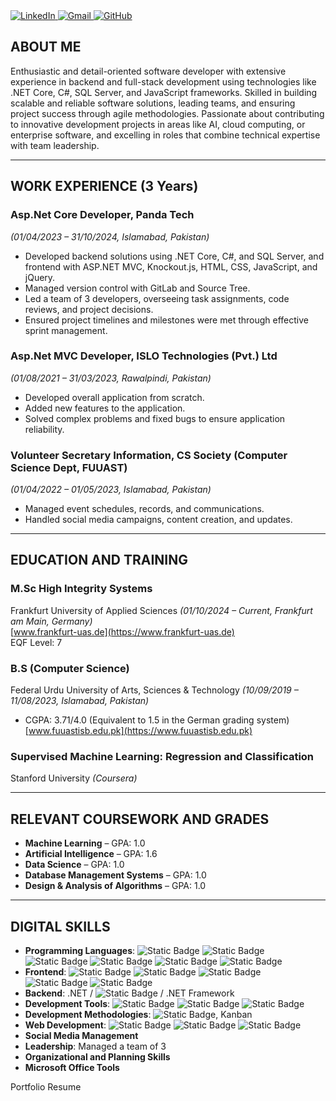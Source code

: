 
 <div>
    <a href="https://www.linkedin.com/in/mohsin-ayoub/" target="_blank">
      <img src="https://img.shields.io/badge/LinkedIn-0077B5?style=for-the-badge&logo=linkedin&logoColor=white" alt="LinkedIn">
    </a>
    <a href="mailto:rajputvishal33876@gmail.com" target="_blank">
      <img src="https://img.shields.io/badge/Gmail-D14836?style=for-the-badge&logo=gmail&logoColor=white" alt="Gmail">
    </a>
    <a href="https://github.com/mohsinayoub" target="_blank">
      <img src="https://img.shields.io/badge/GitHub-181717?style=for-the-badge&logo=github&logoColor=white" alt="GitHub">
    </a>
  </div>
  
## ABOUT ME
Enthusiastic and detail-oriented software developer with extensive experience in backend and full-stack development using technologies like .NET Core, C#, SQL Server, and JavaScript frameworks. Skilled in building scalable and reliable software solutions, leading teams, and ensuring project success through agile methodologies. Passionate about contributing to innovative development projects in areas like AI, cloud computing, or enterprise software, and excelling in roles that combine technical expertise with team leadership.

---

## WORK EXPERIENCE (3 Years)

### Asp.Net Core Developer, Panda Tech  
*(01/04/2023 – 31/10/2024, Islamabad, Pakistan)*  
- Developed backend solutions using .NET Core, C#, and SQL Server, and frontend with ASP.NET MVC, Knockout.js, HTML, CSS, JavaScript, and jQuery.  
- Managed version control with GitLab and Source Tree.  
- Led a team of 3 developers, overseeing task assignments, code reviews, and project decisions.  
- Ensured project timelines and milestones were met through effective sprint management.  

### Asp.Net MVC Developer, ISLO Technologies (Pvt.) Ltd  
*(01/08/2021 – 31/03/2023, Rawalpindi, Pakistan)*  
- Developed overall application from scratch.  
- Added new features to the application.  
- Solved complex problems and fixed bugs to ensure application reliability.  

### Volunteer Secretary Information, CS Society (Computer Science Dept, FUUAST)  
*(01/04/2022 – 01/05/2023, Islamabad, Pakistan)*  
- Managed event schedules, records, and communications.  
- Handled social media campaigns, content creation, and updates.  

---

## EDUCATION AND TRAINING

### M.Sc High Integrity Systems  
Frankfurt University of Applied Sciences *(01/10/2024 – Current, Frankfurt am Main, Germany)*  
[www.frankfurt-uas.de](https://www.frankfurt-uas.de)  
EQF Level: 7  

### B.S (Computer Science)  
Federal Urdu University of Arts, Sciences & Technology *(10/09/2019 – 11/08/2023, Islamabad, Pakistan)*  
- CGPA: 3.71/4.0 (Equivalent to 1.5 in the German grading system)  
[www.fuuastisb.edu.pk](https://www.fuuastisb.edu.pk)  

### Supervised Machine Learning: Regression and Classification  
Stanford University *(Coursera)*  

---

## RELEVANT COURSEWORK AND GRADES
- **Machine Learning** – GPA: 1.0  
- **Artificial Intelligence** – GPA: 1.6  
- **Data Science** – GPA: 1.0  
- **Database Management Systems** – GPA: 1.0  
- **Design & Analysis of Algorithms** – GPA: 1.0  

---

## DIGITAL SKILLS

- **Programming Languages**: ![Static Badge](https://img.shields.io/badge/C-white?style=flat&logo=C&logoColor=white&labelColor=grey&color=white)
![Static Badge](https://img.shields.io/badge/C%23-white?style=flat&logo=C&logoColor=white&labelColor=blue&color=blue)
![Static Badge](https://img.shields.io/badge/C%2B%2B-white?style=flat&logo=cplusplus&logoColor=black&labelColor=white&color=grey)
![Static Badge](https://img.shields.io/badge/Knockout.js-white?style=flat&logo=klook&logoColor=white&labelColor=black&color=blue)
![Static Badge](https://img.shields.io/badge/JavaScript-white?style=flat&logo=javascript&logoColor=black&labelColor=purple&color=green)
![Static Badge](https://img.shields.io/badge/SQL_server-white?style=flat&logo=sqlite&logoColor=white&labelColor=grey&color=grey) 
- **Frontend**: ![Static Badge](https://img.shields.io/badge/HTML5-white?style=flat&logo=html5&logoColor=white&labelColor=black&color=%2523563D7C)
![Static Badge](https://img.shields.io/badge/CSS-white?style=flat&logo=css&logoColor=black&labelColor=white&color=orange)
![Static Badge](https://img.shields.io/badge/Bootstrap-white?style=flat&logo=bootstrap&logoColor=black&labelColor=white&color=%2523563D7C)
![Static Badge](https://img.shields.io/badge/JavaScript-white?style=flat&logo=javascript&logoColor=black&labelColor=purple&color=green)
![Static Badge](https://img.shields.io/badge/jquery-white?style=flat&logo=jquery&logoColor=white&labelColor=grey&color=grey)
- **Backend**: .NET / ![Static Badge](https://img.shields.io/badge/.Net_Core-white?style=flat&logo=dotnet&logoColor=white&labelColor=orange&color=orange) / .NET Framework  
- **Development Tools**: ![Static Badge](https://img.shields.io/badge/git-white?style=flat&logo=git&logoColor=black&labelColor=white&color=blue)
![Static Badge](https://img.shields.io/badge/github-white?style=flat&logo=github&logoColor=black&labelColor=white&color=grey)
![Static Badge](https://img.shields.io/badge/SourceTree-white?style=flat&logo=sourcetree&logoColor=white&labelColor=blue&color=blue)
- **Development Methodologies**: ![Static Badge](https://img.shields.io/badge/scrum-white?style=flat&logo=progress&logoColor=white&labelColor=grey&color=grey), Kanban  
- **Web Development**: ![Static Badge](https://img.shields.io/badge/HTML5-white?style=flat&logo=html5&logoColor=white&labelColor=black&color=%2523563D7C)
![Static Badge](https://img.shields.io/badge/CSS-white?style=flat&logo=css&logoColor=black&labelColor=white&color=orange)
![Static Badge](https://img.shields.io/badge/JavaScript-white?style=flat&logo=javascript&logoColor=black&labelColor=purple&color=green)  
- **Social Media Management**  
- **Leadership**: Managed a team of 3  
- **Organizational and Planning Skills**  
- **Microsoft Office Tools**  

Portfolio Resume
